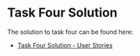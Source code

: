 # Task Four Solution
The solution to task four can be found here:
- [Task Four Solution - User Stories](docs/User_Stories.pdf)